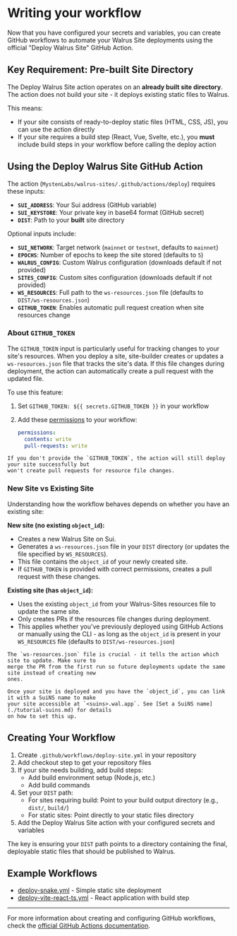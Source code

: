 # Writing your workflow

Now that you have configured your secrets and variables, you can create GitHub workflows to automate
your Walrus Site deployments using the official "Deploy Walrus Site" GitHub Action.

## Key Requirement: Pre-built Site Directory

The Deploy Walrus Site action operates on an **already built site directory**. The action does not
build your site - it deploys existing static files to Walrus.

This means:

- If your site consists of ready-to-deploy static files (HTML, CSS, JS), you can use the action
  directly
- If your site requires a build step (React, Vue, Svelte, etc.), you **must** include build steps in
  your workflow before calling the deploy action

## Using the Deploy Walrus Site GitHub Action

The action (`MystenLabs/walrus-sites/.github/actions/deploy`) requires these inputs:

- **`SUI_ADDRESS`**: Your Sui address (GitHub variable)
- **`SUI_KEYSTORE`**: Your private key in base64 format (GitHub secret)  
- **`DIST`**: Path to your **built** site directory

Optional inputs include:

- **`SUI_NETWORK`**: Target network (`mainnet` or `testnet`, defaults to `mainnet`)
- **`EPOCHS`**: Number of epochs to keep the site stored (defaults to `5`)
- **`WALRUS_CONFIG`**: Custom Walrus configuration (downloads default if not provided)
- **`SITES_CONFIG`**: Custom sites configuration (downloads default if not provided)
- **`WS_RESOURCES`**: Full path to the `ws-resources.json` file (defaults to
  `DIST/ws-resources.json`)
- **`GITHUB_TOKEN`**: Enables automatic pull request creation when site resources change

### About `GITHUB_TOKEN`

The `GITHUB_TOKEN` input is particularly useful for tracking changes to your site's resources. When
you deploy a site, site-builder creates or updates a `ws-resources.json` file that tracks the site's
data. If this file changes during deployment, the action can automatically create a pull request
with the updated file.

To use this feature:

1. Set `GITHUB_TOKEN: ${{ secrets.GITHUB_TOKEN }}` in your workflow
1. Add these [permissions](https://docs.github.com/en/actions/writing-workflows/choosing-what-your-workflow-does/controlling-permissions-for-github_token)
   to your workflow:

   ```yaml
   permissions:
     contents: write
     pull-requests: write
   ```

```admonish note
If you don't provide the `GITHUB_TOKEN`, the action will still deploy your site successfully but
won't create pull requests for resource file changes.
```

### New Site vs Existing Site

Understanding how the workflow behaves depends on whether you have an existing site:

**New site (no existing `object_id`):**

- Creates a new Walrus Site on Sui.
- Generates a `ws-resources.json` file in your `DIST` directory (or updates the file specified by
  `WS_RESOURCES`).
- This file contains the `object_id` of your newly created site.
- If `GITHUB_TOKEN` is provided with correct permissions, creates a pull request with these changes.

**Existing site (has `object_id`):**

- Uses the existing `object_id` from your Walrus-Sites resources file to update the same site.
- Only creates PRs if the resources file changes during deployment.
- This applies whether you've previously deployed using GitHub Actions or manually using the CLI -
  as long as the `object_id` is present in your `WS_RESOURCES` file (defaults to
  `DIST/ws-resources.json`)

```admonish tip
The `ws-resources.json` file is crucial - it tells the action which site to update. Make sure to
merge the PR from the first run so future deployments update the same site instead of creating new
ones.
```

```admonish tip
Once your site is deployed and you have the `object_id`, you can link it with a SuiNS name to make
your site accessible at `<suins>.wal.app`. See [Set a SuiNS name](./tutorial-suins.md) for details
on how to set this up.
```

## Creating Your Workflow

1. Create `.github/workflows/deploy-site.yml` in your repository
1. Add checkout step to get your repository files
1. If your site needs building, add build steps:
   - Add build environment setup (Node.js, etc.)
   - Add build commands
1. Set your `DIST` path:
   - For sites requiring build: Point to your build output directory (e.g., `dist/`, `build/`)
   - For static sites: Point directly to your static files directory
1. Add the Deploy Walrus Site action with your configured secrets and variables

The key is ensuring your `DIST` path points to a directory containing the final, deployable static
files that should be published to Walrus.

## Example Workflows

- [deploy-snake.yml](https://github.com/MystenLabs/walrus-sites/blob/main/.github/workflows/deploy-snake.yml)
  \- Simple static site deployment
- [deploy-vite-react-ts.yml](
  https://github.com/MystenLabs/walrus-sites/blob/main/.github/workflows/deploy-vite-react-ts.yml)
  \- React application with build step

---

For more information about creating and configuring GitHub workflows, check the [official GitHub
Actions documentation](https://docs.github.com/en/actions/writing-workflows).

